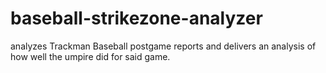 # baseball-strikezone-analyzer
analyzes Trackman Baseball postgame reports and delivers an analysis of how well the umpire did for said game. 
